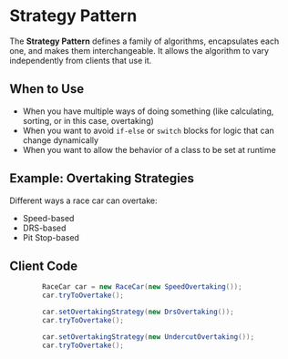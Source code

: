 # Strategy Pattern

The **Strategy Pattern** defines a family of algorithms, encapsulates each one, and makes them interchangeable. It allows the algorithm to vary independently from clients that use it.

## When to Use

- When you have multiple ways of doing something (like calculating, sorting, or in this case, overtaking)
- When you want to avoid `if-else` or `switch` blocks for logic that can change dynamically
- When you want to allow the behavior of a class to be set at runtime

## Example: Overtaking Strategies

Different ways a race car can overtake:
- Speed-based
- DRS-based
- Pit Stop-based

## Client Code
```java
        RaceCar car = new RaceCar(new SpeedOvertaking());
        car.tryToOvertake();

        car.setOvertakingStrategy(new DrsOvertaking());
        car.tryToOvertake();

        car.setOvertakingStrategy(new UndercutOvertaking());
        car.tryToOvertake();
```